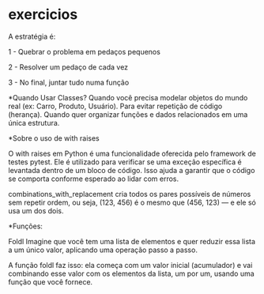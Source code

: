 # exercicios

A estratégia é:

1 - Quebrar o problema em pedaços pequenos

2 - Resolver um pedaço de cada vez

3 - No final, juntar tudo numa função


*Quando Usar Classes?
Quando você precisa modelar objetos do mundo real (ex: Carro, Produto, Usuário).
Para evitar repetição de código (herança).
Quando quer organizar funções e dados relacionados em uma única estrutura.


*Sobre o uso de with raises

O with raises em Python é uma funcionalidade oferecida pelo framework
 de testes pytest. Ele é utilizado para verificar se uma exceção específica
  é levantada dentro de um bloco de código.
Isso ajuda a garantir que o código se comporta conforme esperado ao lidar
com erros.



combinations_with_replacement cria todos os pares possíveis de números sem
repetir ordem, ou seja, (123, 456) é o mesmo que (456, 123) — e ele só usa um dos dois.


*Funções:

 Foldl
Imagine que você tem uma lista de elementos e quer reduzir essa lista
a um único valor, aplicando uma operação passo a passo.

A função foldl
faz isso: ela começa com um valor inicial (acumulador) e vai combinando
esse valor com os elementos da lista, um por um, usando uma função
 que você fornece.